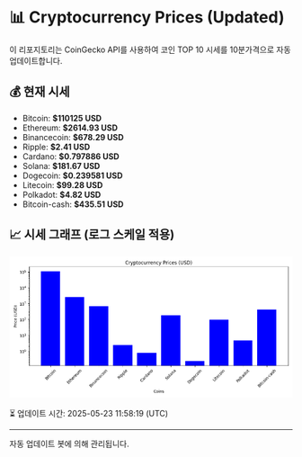 
# 📊 Cryptocurrency Prices (Updated)

이 리포지토리는 CoinGecko API를 사용하여 코인 TOP 10 시세를 10분가격으로 자동 업데이트합니다.

## 💰 현재 시세
- Bitcoin: **$110125 USD**
- Ethereum: **$2614.93 USD**
- Binancecoin: **$678.29 USD**
- Ripple: **$2.41 USD**
- Cardano: **$0.797886 USD**
- Solana: **$181.67 USD**
- Dogecoin: **$0.239581 USD**
- Litecoin: **$99.28 USD**
- Polkadot: **$4.82 USD**
- Bitcoin-cash: **$435.51 USD**

## 📈 시세 그래프 (로그 스케일 적용)
![Crypto Prices](crypto_prices.png)

⏳ 업데이트 시간: 2025-05-23 11:58:19 (UTC)

---
자동 업데이트 봇에 의해 관리됩니다.

